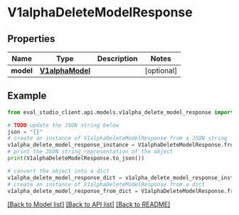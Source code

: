 # V1alphaDeleteModelResponse


## Properties

Name | Type | Description | Notes
------------ | ------------- | ------------- | -------------
**model** | [**V1alphaModel**](V1alphaModel.md) |  | [optional] 

## Example

```python
from eval_studio_client.api.models.v1alpha_delete_model_response import V1alphaDeleteModelResponse

# TODO update the JSON string below
json = "{}"
# create an instance of V1alphaDeleteModelResponse from a JSON string
v1alpha_delete_model_response_instance = V1alphaDeleteModelResponse.from_json(json)
# print the JSON string representation of the object
print(V1alphaDeleteModelResponse.to_json())

# convert the object into a dict
v1alpha_delete_model_response_dict = v1alpha_delete_model_response_instance.to_dict()
# create an instance of V1alphaDeleteModelResponse from a dict
v1alpha_delete_model_response_from_dict = V1alphaDeleteModelResponse.from_dict(v1alpha_delete_model_response_dict)
```
[[Back to Model list]](../README.md#documentation-for-models) [[Back to API list]](../README.md#documentation-for-api-endpoints) [[Back to README]](../README.md)


